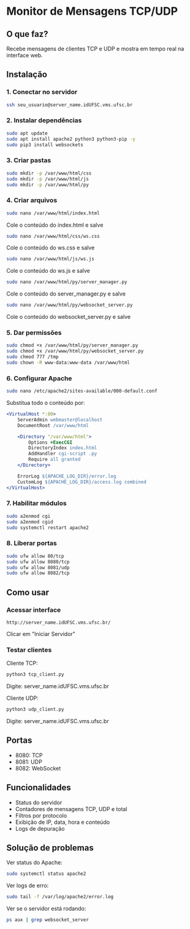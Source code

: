 # Monitor de Mensagens TCP/UDP

## O que faz?
Recebe mensagens de clientes TCP e UDP e mostra em tempo real na interface web.

## Instalação

### 1. Conectar no servidor
```bash
ssh seu_usuario@server_name.idUFSC.vms.ufsc.br
```

### 2. Instalar dependências
```bash
sudo apt update
sudo apt install apache2 python3 python3-pip -y
sudo pip3 install websockets
```

### 3. Criar pastas
```bash
sudo mkdir -p /var/www/html/css
sudo mkdir -p /var/www/html/js
sudo mkdir -p /var/www/html/py
```

### 4. Criar arquivos

```bash
sudo nano /var/www/html/index.html
```
Cole o conteúdo do index.html e salve

```bash
sudo nano /var/www/html/css/ws.css
```
Cole o conteúdo do ws.css e salve

```bash
sudo nano /var/www/html/js/ws.js
```
Cole o conteúdo do ws.js e salve

```bash
sudo nano /var/www/html/py/server_manager.py
```
Cole o conteúdo do server_manager.py e salve

```bash
sudo nano /var/www/html/py/websocket_server.py
```
Cole o conteúdo do websocket_server.py e salve

### 5. Dar permissões
```bash
sudo chmod +x /var/www/html/py/server_manager.py
sudo chmod +x /var/www/html/py/websocket_server.py
sudo chmod 777 /tmp
sudo chown -R www-data:www-data /var/www/html
```

### 6. Configurar Apache
```bash
sudo nano /etc/apache2/sites-available/000-default.conf
```

Substitua todo o conteúdo por:
```apache
<VirtualHost *:80>
    ServerAdmin webmaster@localhost
    DocumentRoot /var/www/html

    <Directory "/var/www/html">
        Options +ExecCGI
        DirectoryIndex index.html
        AddHandler cgi-script .py
        Require all granted
    </Directory>

    ErrorLog ${APACHE_LOG_DIR}/error.log
    CustomLog ${APACHE_LOG_DIR}/access.log combined
</VirtualHost>
```

### 7. Habilitar módulos
```bash
sudo a2enmod cgi
sudo a2enmod cgid
sudo systemctl restart apache2
```

### 8. Liberar portas
```bash
sudo ufw allow 80/tcp
sudo ufw allow 8080/tcp
sudo ufw allow 8081/udp
sudo ufw allow 8082/tcp
```

## Como usar

### Acessar interface
```
http://server_name.idUFSC.vms.ufsc.br/
```

Clicar em "Iniciar Servidor"

### Testar clientes

Cliente TCP:
```bash
python3 tcp_client.py
```
Digite: server_name.idUFSC.vms.ufsc.br

Cliente UDP:
```bash
python3 udp_client.py
```
Digite: server_name.idUFSC.vms.ufsc.br

## Portas
- 8080: TCP
- 8081: UDP
- 8082: WebSocket

## Funcionalidades
- Status do servidor
- Contadores de mensagens TCP, UDP e total
- Filtros por protocolo
- Exibição de IP, data, hora e conteúdo
- Logs de depuração

## Solução de problemas

Ver status do Apache:
```bash
sudo systemctl status apache2
```

Ver logs de erro:
```bash
sudo tail -f /var/log/apache2/error.log
```

Ver se o servidor está rodando:
```bash
ps aux | grep websocket_server
```